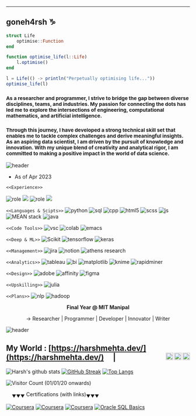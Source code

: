 ----
## goneh4rsh ♑

```julia Perpetually Optimising Life...
struct Life
    optimise::Function
end

function optimise_life(l::Life)
    l.optimise()
end

l = Life(() -> println("Perpetually optimising life..."))
optimise_life(l)
```
<!--
**gonewithharshwinds/gonewithharshwinds** is a ✨ _special_ ✨ repository because its `README.md` (this file) appears on your GitHub profile.
Here are some ideas to get you started:

- 🔭 I’m currently working on ...
- 🌱 I’m currently learning ...
- 👯 I’m looking to collaborate on ...
- 🤔 I’m looking for help with ...
- 💬 Ask me about ...
- 📫 How to reach me: ...
- 😄 Pronouns: ...
- ⚡ Fun fact: ...
-->
### <sub> As a researcher and programmer, I strive to bridge the gap between diverse disciplines, teams, and industries. My passion for connecting the dots has led me to explore the intersections of engineering, computational mathematics, and artificial intelligence. </sub>
### <sub> Through this journey, I have developed a strong technical skill set that enables me to tackle complex challenges and derive meaningful insights. As an aspiring data scientist, I am driven by the pursuit of knowledge and innovation. With my unique blend of creativity and analytical rigor, I am committed to making a positive impact in the world of data science. </sub>

![header](https://capsule-render.vercel.app/api?type=rect&color=gradient&height=2)

- As of Apr 2023

```<<Experience>>```

![role](https://img.shields.io/badge/Role-Software%20Development-brightgreen?style=flat-square) ![](https://img.shields.io/badge/5%20months-blue?style=flat-square) ![role](https://img.shields.io/badge/Role-Business%20Development-brightgreen?style=flat-square) ![](https://img.shields.io/badge/3%20months-blue?style=flat-square)

```<<Languages & Scipts>>```
![python](https://img.shields.io/static/v1?label=&message=python&color=555&style=flat-square&logo=python&logoColor=white&logoWidth=30) 
![sql](https://img.shields.io/static/v1?label=&message=sql&color=555&style=flat-square&logo=sql&logoColor=white&logoWidth=30) 
![cpp](https://img.shields.io/static/v1?label=&message=cpp&color=555&style=flat-square&logo=cpp&logoColor=white&logoWidth=30)
![html5](https://img.shields.io/static/v1?label=&message=html&color=555&style=flat-square&logo=html5&logoColor=white&logoWidth=30) 
![scss](https://img.shields.io/static/v1?label=&message=scss&color=555&style=flat-square&logo=sass&logoColor=white&logoWidth=30) 
![js](https://img.shields.io/static/v1?label=&message=javascript&color=555&style=flat-square&logo=javascript&logoColor=white&logoWidth=30) 
![MEAN stack](https://img.shields.io/static/v1?label=&message=MEAN-stack&color=555&style=flat-square&logo=mean-stack&logoColor=white&logoWidth=30) 
![java](https://img.shields.io/static/v1?label=&message=java&color=555&style=flat-square&logo=java&logoColor=white&logoWidth=30)


```<<Code Tools>>```
![vsc](https://img.shields.io/static/v1?label=&message=vsc&color=555&style=flat-square&logo=visual-studio-code&logoColor=white&logoWidth=30) 
![colab](https://img.shields.io/static/v1?label=&message=colab&color=555&style=flat-square&logo=google-colab&logoColor=white&logoWidth=30) 
![emacs](https://img.shields.io/static/v1?label=&message=emacs&color=555&style=flat-square&logo=gnu-emacs&logoColor=white&logoWidth=30)


```<<Deep & ML>>```
![Scikit](https://img.shields.io/static/v1?label=&message=scikit&color=555&style=flat-square&logo=scikit-learn&logoColor=white&logoWidth=30) 
![tensorflow](https://img.shields.io/static/v1?label=&message=tensorflow&color=555&style=flat-square&logo=tensorflow&logoColor=white&logoWidth=30) 
![keras](https://img.shields.io/static/v1?label=&message=keras&color=555&style=flat-square&logo=keras&logoColor=white&logoWidth=30) 

```<<Management>>```
![jira](https://img.shields.io/static/v1?label=&message=jira&color=555&style=flat-square&logo=jira&logoColor=white&logoWidth=30) 
![notion](https://img.shields.io/static/v1?label=&message=notion&color=555&style=flat-square&logo=notion&logoColor=white&logoWidth=30) 
![athens research](https://img.shields.io/static/v1?label=&message=athens-research&color=555&style=flat-square&logo=athens-research&logoColor=white&logoWidth=30)

```<<Analytics>>```
![tableau](https://img.shields.io/static/v1?label=&message=tableau&color=555&style=flat-square&logo=tableau&logoColor=white&logoWidth=30) 
![bi](https://img.shields.io/static/v1?label=&message=bi&color=555&style=flat-square&logo=power-bi&logoColor=white&logoWidth=30) 
![matplotlib](https://img.shields.io/static/v1?label=&message=matplotlib&color=555&style=flat-square&logo=matplotlib&logoColor=white&logoWidth=30) 
![knime](https://img.shields.io/static/v1?label=&message=knime&color=555&style=flat-square&logo=knime&logoColor=white&logoWidth=30) 
![rapidminer](https://img.shields.io/static/v1?label=&message=rapidminer&color=555&style=flat-square&logo=rapidminer&logoColor=white&logoWidth=30) 

```<<Design>>```
![adobe](https://img.shields.io/static/v1?label=&message=adobe&color=555&style=flat-square&logo=adobe&logoColor=white&logoWidth=30) 
![affinity](https://img.shields.io/static/v1?label=&message=affinity&color=555&style=flat-square&logo=affinity&logoColor=white&logoWidth=30) 
![figma](https://img.shields.io/static/v1?label=&message=figma&color=555&style=flat-square&logo=figma&logoColor=white&logoWidth=30)

```<<Upskilling>>```
![julia](https://img.shields.io/static/v1?label=&message=julia&color=555&style=flat-square&logo=julia&logoColor=white&logoWidth=30)

```<<Plans>>```
![nlp](https://img.shields.io/static/v1?label=&message=nlp&color=555&style=flat-square&logo=Natural-Language-Processing&logoColor=white&logoWidth=30)
![hadoop](https://img.shields.io/static/v1?label=&message=hadoop&color=555&style=flat-square&logo=Apache-Hadoop&logoColor=white&logoWidth=30)


  <p align="center"><strong>Final Year @ MIT Manipal</strong></p>
<p align="center">→ Researcher | Programmer | Developer | Innovator | Writer </p>

![header](https://capsule-render.vercel.app/api?type=rect&color=gradient&height=2)


My World : [https://harshmehta.dev/](https://harshmehta.dev/) &nbsp;&nbsp;&nbsp;
<a href="https://www.instagram.com/gonewith_harsh_winds/">
  <img align="right" alt="Harsh's Instagram" width="20px" src="https://cdn.jsdelivr.net/npm/simple-icons@v3/icons/instagram.svg" />
</a>
<a href="https://linkedin.com/in/harsh-mehta-79611813a/">
  <img align="right" alt="Harsh's LinkedIn" width="20px" src="https://cdn.jsdelivr.net/npm/simple-icons@v3/icons/linkedin.svg" />
</a>
<a href="https://dribbble.com/gonewithharshwinds">
  <img align="right" alt="Harsh's Dribbble" width="20px" src="https://cdn.jsdelivr.net/npm/simple-icons@v3/icons/dribbble.svg" />
</a>| 
----

![Harsh's github stats](https://github-readme-stats.vercel.app/api?username=gonewithharshwinds&layout=compact&show_icons=true&theme=tokyonight)
[![GitHub Streak](https://github-readme-streak-stats.herokuapp.com/?user=gonewithharshwinds&layout=compact&theme=tokyonight)](https://git.io/streak-stats)
[![Top Langs](https://github-readme-stats.vercel.app/api/top-langs/?username=gonewithharshwinds&layout=compact&langs_count=8&theme=tokyonight)](https://github.com/gonewithharshwinds/github-readme-stats)

![Visitor Count (01/01/20 onwards)](https://profile-counter.glitch.me/{gonewithharshwinds}/count.svg)

&nbsp;&nbsp;&nbsp; 
<sub>&#9660;&#9660;&#9660;</sub> Certifications (with links)<sub>&#9660;&#9660;&#9660;</sub>
&nbsp;&nbsp;&nbsp;

[![Coursera](https://img.shields.io/badge/Coursera-Introduction%20to%20Python%20Scripting%20for%20DevOps-blue?style=flat-square&logo=coursera&logoColor=white)](https://www.coursera.org/account/accomplishments/certificate/BFN3682HL4RB)
[![Coursera](https://img.shields.io/badge/Coursera-Introduction%20to%20Cybersecurity%20Tools%20%26%20Cyber%20Attacks-blue?style=flat-square&logo=coursera&logoColor=white)](https://www.coursera.org/account/accomplishments/certificate/8L9R7BDP3EB9)
[![Coursera](https://img.shields.io/badge/Coursera-Introduction%20to%20Bash%20Shell%20Scripting-blue?style=flat-square&logo=coursera&logoColor=white)](https://www.coursera.org/account/accomplishments/certificate/4FMGVJK353RF)
[![Oracle SQL Basics](https://img.shields.io/badge/Coursera-Oracle%20SQL%20Basics-blue?style=flat-square&logo=coursera&logoColor=white)](https://www.coursera.org/account/accomplishments/certificate/KPQ68MSWW3R9)
